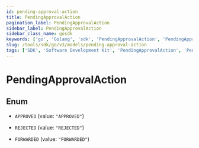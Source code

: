 ```yaml
---
id: pending-approval-action
title: PendingApprovalAction
pagination_label: PendingApprovalAction
sidebar_label: PendingApprovalAction
sidebar_class_name: gosdk
keywords: ['go', 'Golang', 'sdk', 'PendingApprovalAction', 'PendingApprovalAction'] 
slug: /tools/sdk/go/v3/models/pending-approval-action
tags: ['SDK', 'Software Development Kit', 'PendingApprovalAction', 'PendingApprovalAction']
---
```


# PendingApprovalAction

## Enum


* `APPROVED` (value: `"APPROVED"`)

* `REJECTED` (value: `"REJECTED"`)

* `FORWARDED` (value: `"FORWARDED"`)


